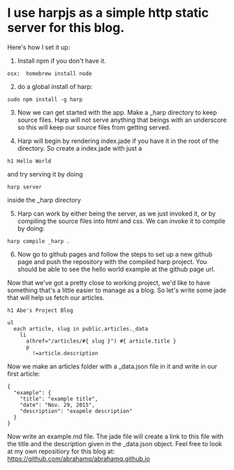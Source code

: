 # I use harpjs as a simple http static server for this blog. 

Here's how I set it up: 

1. Install npm if you don't have it. 
```
osx:  homebrew install node 
```
2. do a global install of harp: 
```
sudo npm install -g harp 
```
3. Now we can get started with the app. Make a _harp directory to 
keep source files. Harp will not serve anything that beings with an 
underscore so this will keep our source files from getting served. 

4. Harp will begin by rendering index.jade if you have it in the root of the directory. So create a index.jade with just a 
```
h1 Hello World
```
and try serving it by doing 
```
harp server
```
inside the _harp directory 

5. Harp can work by either being the server, as we just invoked it, or by compiling the source files into html and css. We can invoke it to compile by doing: 
```
harp compile _harp . 
```

6. Now go to github pages and follow the steps to set up a new github page and push the 
repository with the compiled harp project. You should be able to see the hello world example 
at the github page url. 

Now that we've got a pretty close to working project, we'd like to have something that's 
a little easier to manage as a blog. So let's write some jade that will help us fetch 
our articles. 

```
h1 Abe's Project Blog

ul
  each article, slug in public.articles._data
    li
      a(href="/articles/#{ slug }") #{ article.title }
      p
        !=article.description
```

Now we make an articles folder with a _data.json file in it and write in our first article: 

```
{
  "example": {
    "title": "example title", 
    "date": "Nov. 29, 2015", 
    "description": "exapmle description"
  }
}
```

Now write an example.md file. The jade file will create a link to this file with the title and the 
description given in the _data.json object. Feel free to look at my own repositiory for 
this blog at: https://github.com/abrahamq/abrahamq.github.io 
